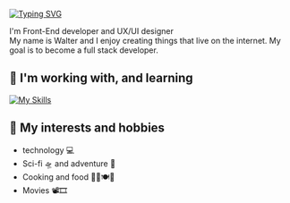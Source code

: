 [![Typing SVG](https://readme-typing-svg.herokuapp.com?font=Fira+Code&pause=1000&color=B8B8B8&width=435&lines=%F0%9F%91%8B+Hi+there)](https://git.io/typing-svg)

<!--
**wadocode/wadocode** is a ✨ _special_ ✨ repository because its `README.md` (this file) appears on your GitHub profile.

Here are some ideas to get you started:

- 🔭 I’m currently working on ...
- 🌱 I’m currently learning ...
- 👯 I’m looking to collaborate on ...
- 🤔 I’m looking for help with ...
- 💬 Ask me about ...
- 📫 How to reach me: ...
- 😄 Pronouns: ...
- ⚡ Fun fact: ...
-->
I'm Front-End developer and UX/UI designer  
My name is Walter and I enjoy creating things that 
live on the internet. My goal is to become a full stack developer.

## 🌱 **I'm working with, and learning**   
[![My Skills](https://skillicons.dev/icons?i=html,css,js,react,nextjs,nodejs,git,figma&perline=3)](https://skillicons.dev)  


## 👀 **My interests and hobbies**
- technology 💻
- Sci-fi 🛸 and adventure 🧝
- Cooking and food 🧑‍🍳🍽️🥐
- Movies 📽️🎞️  

<!--<!--
- 💼 Check out my [Portfolio website](https://) and my [LinkedIn profile](https://).
- ✉️ You can contact me at my email
-->
